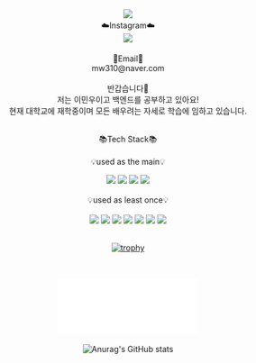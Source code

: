<div align="center"> 
<img src="https://capsule-render.vercel.app/api?type=waving&color=auto&height=200&section=header&text=Welcome&fontSize=90" />
  <br>
  ☁️Instagram☁️
  <br>
  <a href="http://www.instagram.com/min_lifel" target="_blank"><img src="https://img.shields.io/badge/Instagram-색코드?style=flat-square&logo=Instagram&logoColor=white"/></a>
  <br>
  <br>
📧Email📧
  <br>
  mw310@naver.com
  <br>
<br>
  반갑습니다👋<br> 
  저는 이민우이고 백엔드를 공부하고 있아요!<br>
  현재 대학교에 재학중이며 모든 배우려는 자세로 학습에 임하고 있습니다.<br>
  <br>
  
 📚Tech Stack📚
  <br>
  <br>
💡used as the main💡
<br>

<div align="center">
  <img src="https://img.shields.io/badge/Java-007396?style=flat&logo=Java&logoColor=white"/>
<img src="https://img.shields.io/badge/Spring Boot-6DB33F?style=flat&logo=Spring Boot&logoColor=white"/>
<img src="https://img.shields.io/badge/Spring-6DB33F?style=flat&logo=Spring&logoColor=white"/>
<img src="https://img.shields.io/badge/MySQL-4479A1?style=flat&logo=MySQl&logoColor=white"/>
<br>
  <br>
💡used as least once💡
<br>
  <br>
<img src="https://img.shields.io/badge/HTML5-E34F26?style=flat&logo=HTML5&logoColor=white"/>
<img src="https://img.shields.io/badge/CSS3-1572B6?style=flat&logo=CSS3&logoColor=white"/>
<img src="https://img.shields.io/badge/JavaScript-F7DF1E?style=flat&logo=JavaScript&logoColor=white"/>
<img src="https://img.shields.io/badge/Python-3776AB?style=flat&logo=Python&logoColor=white"/>
<img src="https://img.shields.io/badge/C-A8B9CC?style=flat&logo=C&logoColor=white"/>
  <img src="https://img.shields.io/badge/Amazon AWS-232F3E?style=flat&logo=Amazon AWS&logoColor=white"/>
    <img src="https://img.shields.io/badge/Linux-FCC624?style=flat&logo=Linux&logoColor=white"/>
  <br><br>
  
  [![trophy](https://github-profile-trophy.vercel.app/?username=dkssud8150&theme=flat&column=7)](https://github.com/LminWoo99/)
</div><br><br>
<img src="https://raw.githubusercontent.com/dkssud8150/github-stats-transparent/output/generated/languages.svg" width="49.2%" /> 
  
  ![Anurag's GitHub stats](https://github-readme-stats.vercel.app/api?username=LminWoo99&show_icons=true&theme=radical)
</div>
<br>



<!---
LminWoo99/LminWoo99 is a ✨ special ✨ repository because its `README.md` (this file) appears on your GitHub profile.
You can click the Preview link to take a look at your changes.
--->
